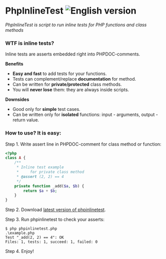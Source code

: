 # PhpInlineTest ![English version](http://upload.wikimedia.org/wikipedia/en/thumb/a/ae/Flag_of_the_United_Kingdom.svg/22px-Flag_of_the_United_Kingdom.svg.png)

*PhpInlineTest is script to run inline tests for PHP functions and class methods*

### WTF is inline tests?

Inline tests are asserts embedded right into PHPDOC-comments.

__Benefits__
* **Easy and fast** to add tests for your functions.
* Tests can complement/replace **documentation** for method.
* Can be written for **private/protected** class methods.
* You will **never lose** them: they are always inside scripts.

__Downsides__
* Good only for **simple** test cases.
* Can be written only for **isolated** functions: input - arguments, output - return value.

### How to use? It is easy:

Step 1. Write assert line in PHPDOC-comment for class method or function:

```php
<?php
class A {
	/**
	 * Inline test example
	 *     for private class method
	 * @assert (2, 2) == 4
	 */
	private function _add($a, $b) {
		return $a + $b;
	}
}
```

Step 2. Download [latest version of phpinlinetest](https://github.com/ptrofimov/phpinlinetest/blob/master/phpinlinetest.php).

Step 3. Run phpinlinetest to check your asserts:

	$ php phpinlinetest.php
	.\example.php
	Test "_add(2, 2) == 4": OK
	Files: 1, tests: 1, succeed: 1, failed: 0
	
Step 4. Enjoy!